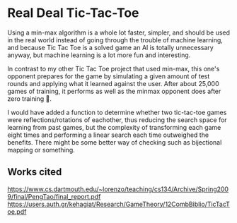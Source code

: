 # Real Deal Tic-Tac-Toe
 
Using a min-max algorithm is a whole lot faster, simpler, and should be used in the real world instead of going through the trouble of machine learning, and because Tic Tac Toe is a solved game an AI is totally unnecessary anyway, but machine learning is a lot more fun and interesting.

In contrast to my other Tic Tac Toe project that used min-max, this one's opponent prepares for the game by simulating a given amount of test rounds and applying what it learned against the user. After about 25,000 games of training, it performs as well as the minmax opponent does after zero training 💪. 

I would have added a function to determine whether two tic-tac-toe games were reflections/rotations of eachother, thus reducing the search space for learning from past games, but the complexity of transforming each game eight times and performing a linear search each time outweighed the benefits. There might be some better way of checking such as bijectional mapping or something.

## Works cited
https://www.cs.dartmouth.edu/~lorenzo/teaching/cs134/Archive/Spring2009/final/PengTao/final_report.pdf  
https://users.auth.gr/kehagiat/Research/GameTheory/12CombBiblio/TicTacToe.pdf  
